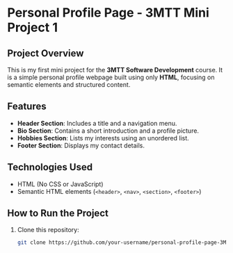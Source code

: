 # Personal Profile Page - 3MTT Mini Project 1  

## Project Overview  
This is my first mini project for the **3MTT Software Development** course. It is a simple personal profile webpage built using only **HTML**, focusing on semantic elements and structured content.  

## Features  
- **Header Section**: Includes a title and a navigation menu.  
- **Bio Section**: Contains a short introduction and a profile picture.  
- **Hobbies Section**: Lists my interests using an unordered list.  
- **Footer Section**: Displays my contact details.  

## Technologies Used  
- HTML (No CSS or JavaScript)  
- Semantic HTML elements (`<header>`, `<nav>`, `<section>`, `<footer>`)  

## How to Run the Project  
1. Clone this repository:  
   ```sh
   git clone https://github.com/your-username/personal-profile-page-3MTT-Mini-Project-1.git
